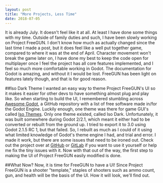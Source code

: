 ```yaml
---
layout: post
title: "More Projects, Less Time"
date: 2018-07-05
---
```


It is already July. It doesn't feel like it at all. At least I have done some things with my time. Outside of family duties and such, I have been slowly working on Project FreeGUN. I don't know how much as actually changed since the last time I made a post, but it does feel like a well put together game, compared to where it was at the end of April. Character movement won't break the game later on, I have done my best to keep the code open for multiplayer once I feel the project has all core features implemented, and I feel so much more comfortable working in Godot. The documentation for Godot is amazing, and without it I would be lost. FreeGUN has been light on features lately though, and that is for good reason.

##Iso Dark Theme
I wanted an easy way to theme Project FreeGUN's UI so it makes it easier for other devs to have something almost plug and play like. So when starting to build the UI, I remembered stumbling across [Awesome Godot](https://github.com/Calinou/awesome-godot), a GitHub repository with a list of free software made in/for the Godot Engine. Luckily enough, one theme was there for game GUI's called [Iso Themes](https://github.com/GalanCM/Iso-Themes). Only one theme existed, called Iso Dark. Unfortunately, it was built somewhere during Godot 2/2.1, which meant it either had to be converted or rebuilt from the ground up. I tried to export it to 3.0 using Godot 2.1.5 RC 1, but that failed. So, I rebuilt as much as I could of it using what limited knowledge of Godot's theme engine I had, and trial and error. I made it work, but there are some issues that need to be ironed out. Check out the project over at [GitHub](https://github.com/devmcclu/Iso-Themes) or [GitLab](https://gitlab.com/devmcclu/Iso-Themes) if you want to use it yourself or help me fix the tiny issues with it. Now with that out of the way, the first step to making the UI of Project FreeGUN easily modified is done.

##What Now?
Now, it is time for FreeGUN to have a UI! Since Project FreeGUN is a shooter "template," staples of shooters such as ammo count, gun, and health will be the basis of the UI. How it will look, we'll find out.
